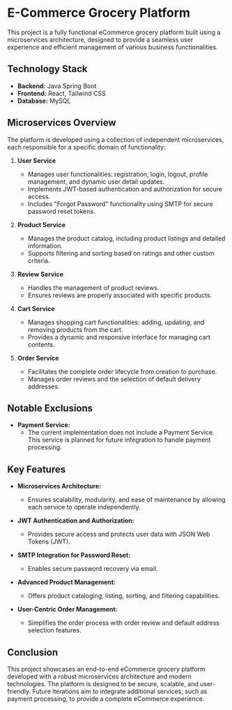 # E-Commerce Grocery Platform

This project is a fully functional eCommerce grocery platform built using a microservices architecture, designed to provide a seamless user experience and efficient management of various business functionalities.

## Technology Stack

- **Backend:** Java Spring Boot
- **Frontend:** React, Tailwind CSS
- **Database:** MySQL

## Microservices Overview

The platform is developed using a collection of independent microservices, each responsible for a specific domain of functionality:

1. **User Service**
   - Manages user functionalities: registration, login, logout, profile management, and dynamic user detail updates.
   - Implements JWT-based authentication and authorization for secure access.
   - Includes "Forgot Password" functionality using SMTP for secure password reset tokens.

2. **Product Service**
   - Manages the product catalog, including product listings and detailed information.
   - Supports filtering and sorting based on ratings and other custom criteria.

3. **Review Service**
   - Handles the management of product reviews.
   - Ensures reviews are properly associated with specific products.

4. **Cart Service**
   - Manages shopping cart functionalities: adding, updating, and removing products from the cart.
   - Provides a dynamic and responsive interface for managing cart contents.

5. **Order Service**
   - Facilitates the complete order lifecycle from creation to purchase.
   - Manages order reviews and the selection of default delivery addresses.

## Notable Exclusions

- **Payment Service:**
  - The current implementation does not include a Payment Service. This service is planned for future integration to handle payment processing.

## Key Features

- **Microservices Architecture:**
  - Ensures scalability, modularity, and ease of maintenance by allowing each service to operate independently.

- **JWT Authentication and Authorization:**
  - Provides secure access and protects user data with JSON Web Tokens (JWT).

- **SMTP Integration for Password Reset:**
  - Enables secure password recovery via email.

- **Advanced Product Management:**
  - Offers product cataloging, listing, sorting, and filtering capabilities.

- **User-Centric Order Management:**
  - Simplifies the order process with order review and default address selection features.

## Conclusion

This project showcases an end-to-end eCommerce grocery platform developed with a robust microservices architecture and modern technologies. The platform is designed to be secure, scalable, and user-friendly. Future iterations aim to integrate additional services, such as payment processing, to provide a complete eCommerce experience.
